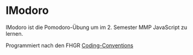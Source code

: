 # IModoro

IModoro ist die Pomodoro-Übung um im 2. Semester MMP JavaScript zu lernen.

Programmiert nach den FHGR [Coding-Conventions]()